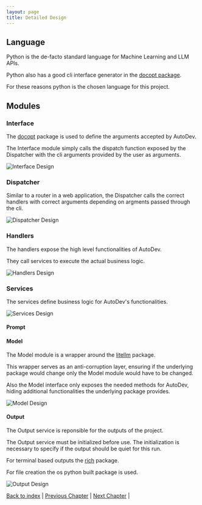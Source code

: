 ```yaml
---
layout: page
title: Detailed Design
---
```


## Language

Python is the de-facto standard language for Machine Learning and LLM APIs.

Python also has a good cli interface generator in the [docopt package](https://github.com/jazzband/docopt-ng).

For these reasons python is the chosen language for this project.

## Modules

### Interface

The [docopt](https://github.com/jazzband/docopt-ng) package is used to define the arguments accepted by AutoDev.

The Interface module simply calls the dispatch function exposed by the Dispatcher with the cli arguments provided by the user as arguments.

![Interface Design](./assets/build/interface_design.png)

### Dispatcher

Similar to a router in a web application, the Dispatcher calls the correct handlers with correct arguments depending on argments passed through the cli.

![Dispatcher Design](./assets/build/dispatcher_design.png)

### Handlers

The handlers expose the high level functionalities of AutoDev.

They call services to execute the actual business logic.

![Handlers Design](./assets/build/handlers_design.png)

### Services

The services define business logic for AutoDev's functionalities.

![Services Design](./assets/build/services_design.png)

#### Prompt

<!-- TODO add how custom prompt parsing works -->

#### Model

The Model module is a wrapper around the [litellm](https://github.com/BerriAI/litellm) package.

This wrapper serves as an anti-corruption layer, ensuring if the underlying package would change only the Model module would have to be changed.

Also the Model interface only exposes the needed methods for AutoDev, hiding additional functionalities the underlying package provides.

![Model Design](./assets/build/model_design.png)

#### Output

The Output service is reponsible for the outputs of the project.

The Output service must be initialized before use. The initialization is necessary to specify if the output should be quiet for this run.

For terminal based outputs the [rich](https://github.com/Textualize/rich) package.

For file creation the os python built package is used.

![Output Design](./assets/build/output_design.png)

[Back to index](./index.md) |
[Previous Chapter](./architectural-design.md) |
[Next Chapter](./implementation.md) |
